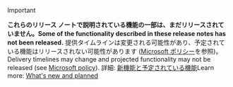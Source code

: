 > [!Important]
> <span data-ttu-id="df9a9-101">**これらのリリース ノートで説明されている機能の一部は、まだリリースされていません。**</span><span class="sxs-lookup"><span data-stu-id="df9a9-101">**Some of the functionality described in these release notes has not been released.**</span></span> <span data-ttu-id="df9a9-102">提供タイムラインは変更される可能性があり、予定されている機能はリリースされない可能性があります ([Microsoft ポリシー](https://go.microsoft.com/fwlink/p/?linkid=2007332)を参照)。</span><span class="sxs-lookup"><span data-stu-id="df9a9-102">Delivery timelines may change and projected functionality may not be released (see [Microsoft policy](https://go.microsoft.com/fwlink/p/?linkid=2007332)).</span></span> <span data-ttu-id="df9a9-103">詳細: [新機能と予定されている機能](/dynamics365-release-plan/2019wave2/dynamics365-customer-service/planned-features)</span><span class="sxs-lookup"><span data-stu-id="df9a9-103">Learn more: [What's new and planned](/dynamics365-release-plan/2019wave2/dynamics365-customer-service/planned-features)</span></span>
